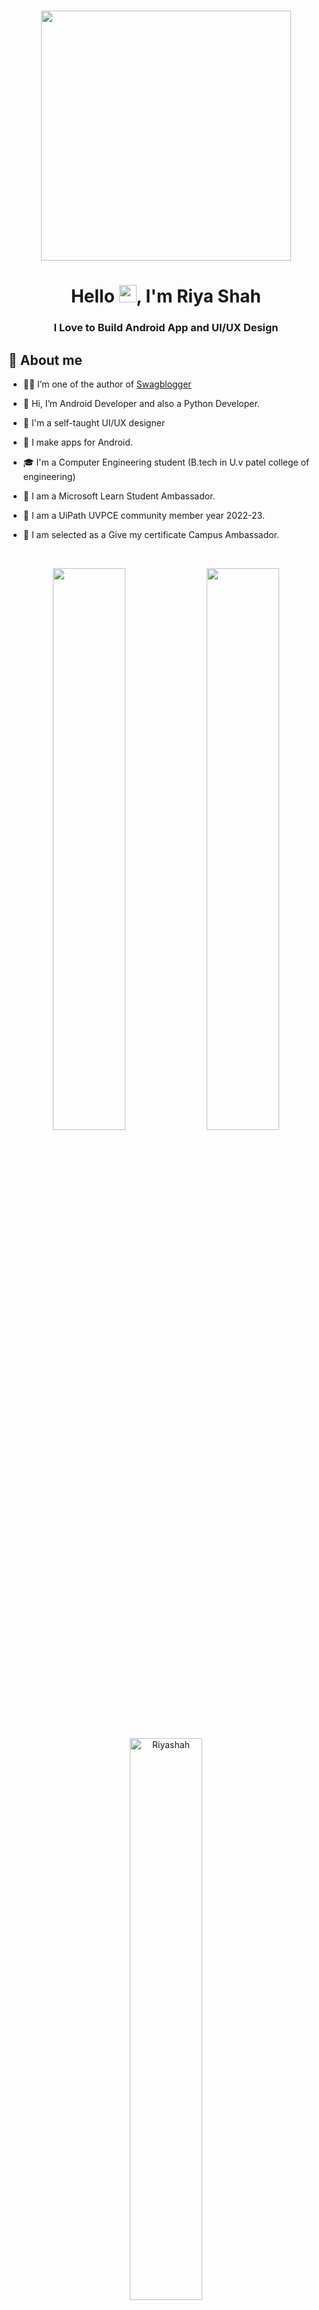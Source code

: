 
<h1 align="center"> <center><img src="https://github.com/RiyaShah08/Riyashah08/blob/main/gif/animation_500_kzr0wial.gif"  width="400"></h1>

<h1 align="center">Hello  <img src="https://media.giphy.com/media/hvRJCLFzcasrR4ia7z/giphy.gif" width="28">, I'm Riya Shah</h1>
<h3 align="center">I Love to Build Android App and UI/UX Design</h3>

  ## 📖 About me

- 👨‍💼 I’m one of the author of [Swagblogger](https://swagblogger.com/)
- 👋 Hi, I’m Android Developer and also a Python Developer.
- 🎨 I'm a self-taught UI/UX designer
- 📱  I make apps for Android.
- 🎓 I'm a Computer Engineering student (B.tech in U.v patel college of engineering)
- 🥂 I am a Microsoft Learn Student Ambassador.
- 🎉 I am a UiPath UVPCE community member year 2022-23.
- 🎇 I am selected as a Give my certificate Campus Ambassador.

  <br>
  
<!-- <img align="left" src="https://github-readme-stats.vercel.app/api?username=RiyaShah08&show_icons=true&theme=radical" alt="RiyaShah08" width="48%">
  <img src="https://github-readme-stats.vercel.app/api/top-langs/?username=RiyaShah08&layout=compact" alt="RiyaShah08" width="48%"> -->
  
<p align="center">
   <img width="48%" src="https://github-readme-stats.vercel.app/api?username=Riyashah08&show_icons=true&theme=tokyonight" />
   <img width="48%" src="https://github-readme-streak-stats.herokuapp.com/?user=Riyashah08&theme=tokyonight" />
    <br><img width="48%" src="https://github-readme-stats.vercel.app/api/top-langs/?username=Riyashah08&layout=compact&theme=tokyonight" alt="Riyashah" />
</p>
